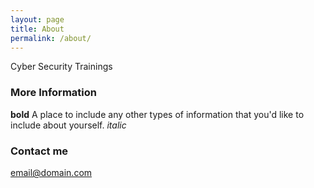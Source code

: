 ```yaml
---
layout: page
title: About
permalink: /about/
---
```


Cyber Security Trainings

### More Information

**bold** A place to include any other types of information that you'd like to include about yourself.
*italic*
### Contact me

[email@domain.com](mailto:email@domain.com)

